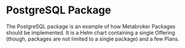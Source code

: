 # PostgreSQL Package

The PostgreSQL package is an example of how Metabroker Packages should be implemented. It is a Helm
chart containing a single Offering (though, packages are not limited to a single package) and a few
Plans.
